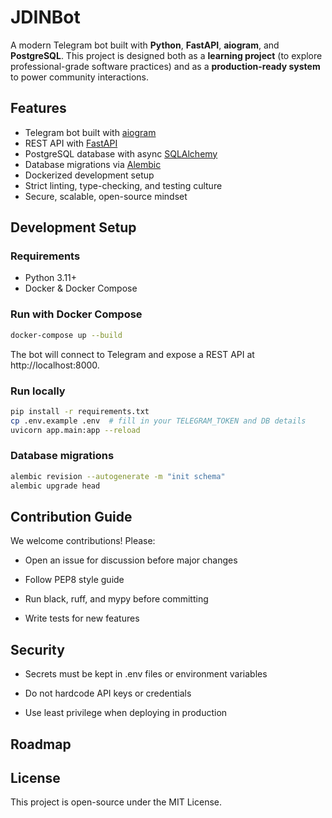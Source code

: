 # JDINBot


A modern Telegram bot built with **Python**, **FastAPI**, **aiogram**, and **PostgreSQL**. This project is designed both as a **learning project** (to explore professional-grade software practices) and as a **production-ready system** to power community interactions.


## Features
- Telegram bot built with [aiogram](https://docs.aiogram.dev)
- REST API with [FastAPI](https://fastapi.tiangolo.com)
- PostgreSQL database with async [SQLAlchemy](https://docs.sqlalchemy.org)
- Database migrations via [Alembic](https://alembic.sqlalchemy.org)
- Dockerized development setup
- Strict linting, type-checking, and testing culture
- Secure, scalable, open-source mindset


## Development Setup


### Requirements
- Python 3.11+
- Docker & Docker Compose


### Run with Docker Compose
```bash
docker-compose up --build
```
The bot will connect to Telegram and expose a REST API at http://localhost:8000.

### Run locally
```bash
pip install -r requirements.txt
cp .env.example .env  # fill in your TELEGRAM_TOKEN and DB details
uvicorn app.main:app --reload
```
### Database migrations
```bash
alembic revision --autogenerate -m "init schema"
alembic upgrade head
```
## Contribution Guide

We welcome contributions! Please:

* Open an issue for discussion before major changes

* Follow PEP8 style guide

* Run black, ruff, and mypy before committing

* Write tests for new features

## Security

* Secrets must be kept in .env files or environment variables

* Do not hardcode API keys or credentials

* Use least privilege when deploying in production

## Roadmap




## License

This project is open-source under the MIT License.